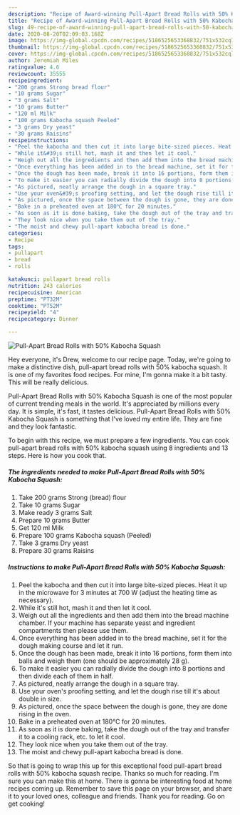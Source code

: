 ```yaml
---
description: "Recipe of Award-winning Pull-Apart Bread Rolls with 50% Kabocha Squash"
title: "Recipe of Award-winning Pull-Apart Bread Rolls with 50% Kabocha Squash"
slug: 49-recipe-of-award-winning-pull-apart-bread-rolls-with-50-kabocha-squash
date: 2020-08-20T02:09:03.168Z
image: https://img-global.cpcdn.com/recipes/5186525653368832/751x532cq70/pull-apart-bread-rolls-with-50-kabocha-squash-recipe-main-photo.jpg
thumbnail: https://img-global.cpcdn.com/recipes/5186525653368832/751x532cq70/pull-apart-bread-rolls-with-50-kabocha-squash-recipe-main-photo.jpg
cover: https://img-global.cpcdn.com/recipes/5186525653368832/751x532cq70/pull-apart-bread-rolls-with-50-kabocha-squash-recipe-main-photo.jpg
author: Jeremiah Miles
ratingvalue: 4.6
reviewcount: 35555
recipeingredient:
- "200 grams Strong bread flour"
- "10 grams Sugar"
- "3 grams Salt"
- "10 grams Butter"
- "120 ml Milk"
- "100 grams Kabocha squash Peeled"
- "3 grams Dry yeast"
- "30 grams Raisins"
recipeinstructions:
- "Peel the kabocha and then cut it into large bite-sized pieces. Heat it up in the microwave for 3 minutes at 700 W (adjust the heating time as necessary)."
- "While it&#39;s still hot, mash it and then let it cool."
- "Weigh out all the ingredients and then add them into the bread machine chamber. If your machine has separate yeast and ingredient compartments then please use them."
- "Once everything has been added in to the bread machine, set it for the dough making course and let it run."
- "Once the dough has been made, break it into 16 portions, form them into balls and weigh them (one should be approximately 28 g)."
- "To make it easier you can radially divide the dough into 8 portions and then divide each of them in half."
- "As pictured, neatly arrange the dough in a square tray."
- "Use your oven&#39;s proofing setting, and let the dough rise till it&#39;s about double in size."
- "As pictured, once the space between the dough is gone, they are done rising in the oven."
- "Bake in a preheated oven at 180℃ for 20 minutes."
- "As soon as it is done baking, take the dough out of the tray and transfer it to a cooling rack, etc. to let it cool."
- "They look nice when you take them out of the tray."
- "The moist and chewy pull-apart kabocha bread is done."
categories:
- Recipe
tags:
- pullapart
- bread
- rolls

katakunci: pullapart bread rolls 
nutrition: 243 calories
recipecuisine: American
preptime: "PT32M"
cooktime: "PT52M"
recipeyield: "4"
recipecategory: Dinner

---
```



![Pull-Apart Bread Rolls with 50% Kabocha Squash](https://img-global.cpcdn.com/recipes/5186525653368832/751x532cq70/pull-apart-bread-rolls-with-50-kabocha-squash-recipe-main-photo.jpg)

Hey everyone, it's Drew, welcome to our recipe page. Today, we're going to make a distinctive dish, pull-apart bread rolls with 50% kabocha squash. It is one of my favorites food recipes. For mine, I'm gonna make it a bit tasty. This will be really delicious.



Pull-Apart Bread Rolls with 50% Kabocha Squash is one of the most popular of current trending meals in the world. It's appreciated by millions every day. It is simple, it's fast, it tastes delicious. Pull-Apart Bread Rolls with 50% Kabocha Squash is something that I've loved my entire life. They are fine and they look fantastic.


To begin with this recipe, we must prepare a few ingredients. You can cook pull-apart bread rolls with 50% kabocha squash using 8 ingredients and 13 steps. Here is how you cook that.

<!--inarticleads1-->

##### The ingredients needed to make Pull-Apart Bread Rolls with 50% Kabocha Squash:

1. Take 200 grams Strong (bread) flour
1. Take 10 grams Sugar
1. Make ready 3 grams Salt
1. Prepare 10 grams Butter
1. Get 120 ml Milk
1. Prepare 100 grams Kabocha squash (Peeled)
1. Take 3 grams Dry yeast
1. Prepare 30 grams Raisins




<!--inarticleads2-->

##### Instructions to make Pull-Apart Bread Rolls with 50% Kabocha Squash:

1. Peel the kabocha and then cut it into large bite-sized pieces. Heat it up in the microwave for 3 minutes at 700 W (adjust the heating time as necessary).
1. While it&#39;s still hot, mash it and then let it cool.
1. Weigh out all the ingredients and then add them into the bread machine chamber. If your machine has separate yeast and ingredient compartments then please use them.
1. Once everything has been added in to the bread machine, set it for the dough making course and let it run.
1. Once the dough has been made, break it into 16 portions, form them into balls and weigh them (one should be approximately 28 g).
1. To make it easier you can radially divide the dough into 8 portions and then divide each of them in half.
1. As pictured, neatly arrange the dough in a square tray.
1. Use your oven&#39;s proofing setting, and let the dough rise till it&#39;s about double in size.
1. As pictured, once the space between the dough is gone, they are done rising in the oven.
1. Bake in a preheated oven at 180℃ for 20 minutes.
1. As soon as it is done baking, take the dough out of the tray and transfer it to a cooling rack, etc. to let it cool.
1. They look nice when you take them out of the tray.
1. The moist and chewy pull-apart kabocha bread is done.




So that is going to wrap this up for this exceptional food pull-apart bread rolls with 50% kabocha squash recipe. Thanks so much for reading. I'm sure you can make this at home. There is gonna be interesting food at home recipes coming up. Remember to save this page on your browser, and share it to your loved ones, colleague and friends. Thank you for reading. Go on get cooking!
